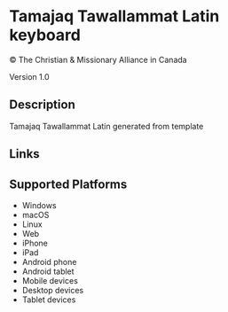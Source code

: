 Tamajaq Tawallammat Latin keyboard
==============

© The Christian & Missionary Alliance in Canada

Version 1.0

Description
-----------

Tamajaq Tawallammat Latin generated from template

Links
-----

Supported Platforms
-------------------
 * Windows
 * macOS
 * Linux
 * Web
 * iPhone
 * iPad
 * Android phone
 * Android tablet
 * Mobile devices
 * Desktop devices
 * Tablet devices

